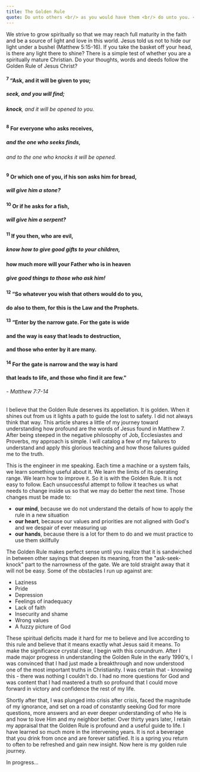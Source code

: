 ```yaml
---
title: The Golden Rule
quote: Do unto others <br/> as you would have them <br/> do unto you. </br> - Jesus Christ
---
```

We strive to grow spiritually so that we may reach full maturity in the faith
and be a source of light and love in this world. Jesus told us not to hide
our light under a bushel (Matthew 5:15-16). If you take the basket off your head, 
is there any light there to shine? There is a simple test of whether you are a 
spiritually mature Christian. Do your thoughts, words and deeds follow the 
Golden Rule of Jesus Christ?

#### <sup>7</sup> “**Ask**, and it will be given to you; 
##### **seek**, and you will find; 
###### **knock**, and it will be opened to you. 
#### <sup>8</sup> For everyone who asks receives, 
##### and the one who seeks finds, 
###### and to the one who knocks it will be opened. 
#### <sup>9</sup> Or which one of you, if his son asks him for bread, 
##### will give him a stone? 
#### <sup>10</sup> Or if he asks for a fish, 
##### will give him a serpent?
#### <sup>11</sup> If you then, who are evil,
##### know how to give good gifts to your children,
#### how much more will your Father who is in heaven 
##### give good things to those who ask him!
#### <sup>12</sup> **“So whatever you wish that others would do to you,** 
#### **do also to them, for this is the Law and the Prophets.**
#### <sup>13</sup> “Enter by the narrow gate. For the gate is wide 
#### and the way is easy that leads to destruction, 
#### and those who enter by it are many. 
#### <sup>14</sup> For the gate is narrow and the way is hard 
#### that leads to life, and those who find it are few."
###### - Matthew 7:7-14

I believe that the Golden Rule deserves its appellation. It is golden. 
When it shines out from us it lights a path to guide the lost to safety.
I did not always think that way. This article shares a little of my journey
toward understanding how profound are the words of Jesus found in Matthew 7.
After being steeped in the negative philosophy of Job, Ecclesiastes and Proverbs,
my approach is simple. I will catalog a few of my failures to understand and apply this
glorious teaching and how those failures guided me to the truth. 

This is the engineer in me speaking. Each time a machine or a system fails, we learn 
something useful about it. We learn the limits of its operating range. We learn how to improve it.
So it is with the Golden Rule. It is not easy to follow. Each unsuccessful attempt to follow
it teaches us what needs to change inside us so that we may do better the next time.
Those changes must be made to:

  - **our mind**, because we do not understand the details of how to apply the rule in a new situation
  - **our heart**, because our values and priorities are not aligned with God's and we despair of ever measuring up
  - **our hands**, because there is a lot for them to do and we must practice to use them skillfully

The Golden Rule makes perfect sense until you realize that it is sandwiched in between
other sayings that deepen its meaning, from the "ask-seek-knock" part to the narrowness of the gate.
We are told straight away that it will not be easy. Some of the obstacles I run up against are:

  - Laziness
  - Pride
  - Depression
  - Feelings of inadequacy
  - Lack of faith
  - Insecurity and shame
  - Wrong values
  - A fuzzy picture of God 

These spiritual deficits made it hard for me to believe and live according to this rule and
believe that it means exactly what Jesus said it means. To make the significance crystal clear,
I begin with this conundrum. After I made major progress in understanding the Golden Rule in the 
early 1990's, I was convinced that I had just made a breakthrough and now understood one of the most
important truths in Christianity. I was certain that - knowing this - there was nothing I couldn't
do. I had no more questions for God and was content that I had mastered a truth so profound that
I could move forward in victory and confidence the rest of my life.

Shortly after that, I was plunged into crisis after crisis, faced the magnitude of my ignorance,
and set on a road of constantly seeking God for more questions, more answers and an ever deeper 
understanding of who He is and how to love Him and my neighbor better. Over thirty years later,
I retain my appraisal that the Golden Rule is profound and a useful guide to life. 
I have learned so much more in the intervening years. It is not a beverage that you drink from
once and are forever satisfied. It is a spring you return to often to be refreshed and gain
new insight. Now here is my golden rule journey.



In progress...
